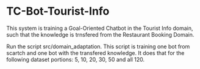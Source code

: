 # TC-Bot-Tourist-Info

This system is training a Goal-Oriented Chatbot in the Tourist Info domain, such that the knowledge is trnsfered from the Restaurant Booking Domain.

Run the script src/domain_adaptation. This script is training one bot from scartch and one bot with the transfered knowledge. It does that for
the following dataset portions: 5, 10, 20, 30, 50  and all 120.